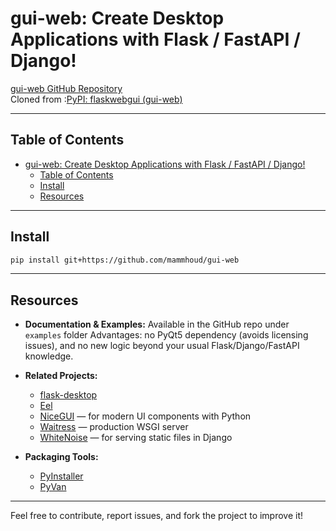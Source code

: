 # gui-web: Create Desktop Applications with Flask / FastAPI / Django!

[gui-web GitHub Repository](https://github.com/mammhoud/gui-web/tree/main)  
Cloned from :[PyPI: flaskwebgui (gui-web)](https://pypi.org/project/flaskwebgui/)

---

## Table of Contents

- [gui-web: Create Desktop Applications with Flask / FastAPI / Django!](#gui-web-create-desktop-applications-with-flask--fastapi--django)
  - [Table of Contents](#table-of-contents)
  - [Install](#install)
  - [Resources](#resources)

---

## Install

```bash
pip install git+https://github.com/mammhoud/gui-web
````


---

## Resources

* **Documentation & Examples:** Available in the GitHub repo under `examples` folder
Advantages: no PyQt5 dependency (avoids licensing issues), and no new logic beyond your usual Flask/Django/FastAPI knowledge.

* **Related Projects:**

  * [flask-desktop](https://github.com/Widdershin/flask-desktop)
  * [Eel](https://github.com/ChrisKnott/Eel)
  * [NiceGUI](https://nicegui.io/) — for modern UI components with Python
  * [Waitress](https://docs.pylonsproject.org/projects/waitress/en/stable/) — production WSGI server
  * [WhiteNoise](http://whitenoise.evans.io/en/stable/) — for serving static files in Django

* **Packaging Tools:**
  * [PyInstaller](https://www.pyinstaller.org/)
  * [PyVan](https://github.com/mammhoud/pyvan)

---

Feel free to contribute, report issues, and fork the project to improve it!
